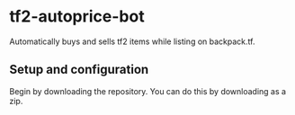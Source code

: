 # tf2-autoprice-bot
Automatically buys and sells tf2 items while listing on backpack.tf.

## Setup and configuration
Begin by downloading the repository. You can do this by downloading as a zip.

